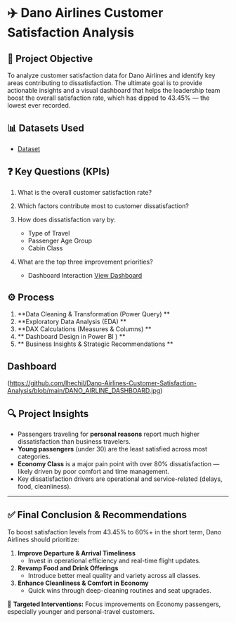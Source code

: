 # ✈️ Dano Airlines Customer Satisfaction Analysis

## 📌 Project Objective
To analyze customer satisfaction data for Dano Airlines and identify key areas contributing to dissatisfaction. The ultimate goal is to provide actionable insights and a visual dashboard that helps the leadership team boost the overall satisfaction rate, which has dipped to 43.45% — the lowest ever recorded.

## 📊 Datasets Used
- <a href="https://github.com/Ihechil/Dano-Airlines-Customer-Satisfaction-Analysis/blob/main/Dano%20Airline%20data.xlsx">Dataset</a>

## ❓ Key Questions (KPIs)
1. What is the overall customer satisfaction rate?
2. Which factors contribute most to customer dissatisfaction?
3. How does dissatisfaction vary by:
   - Type of Travel
   - Passenger Age Group
   - Cabin Class
4. What are the top three improvement priorities?

   - Dashboard Interaction <a href="https://github.com/Ihechil/Dano-Airlines-Customer-Satisfaction-Analysis/blob/main/DANO_AIRLINE_DASHBOARD.jpg">View Dashboard</a>

## ⚙️ Process
1. **Data Cleaning & Transformation (Power Query)   **
2. **Exploratory Data Analysis (EDA)  **
3. **DAX Calculations (Measures & Columns)  **
4. ** Dashboard Design in Power BI  )   **
5. ** Business Insights & Strategic Recommendations  **


##  Dashboard

(https://github.com/Ihechil/Dano-Airlines-Customer-Satisfaction-Analysis/blob/main/DANO_AIRLINE_DASHBOARD.jpg)


## 🔍 Project Insights
- Passengers traveling for **personal reasons** report much higher dissatisfaction than business travelers.
- **Young passengers** (under 30) are the least satisfied across most categories.
- **Economy Class** is a major pain point with over 80% dissatisfaction — likely driven by poor comfort and time management.
- Key dissatisfaction drivers are operational and service-related (delays, food, cleanliness).

---

## ✅ Final Conclusion & Recommendations
To boost satisfaction levels from 43.45% to 60%+ in the short term, Dano Airlines should prioritize:

1. **Improve Departure & Arrival Timeliness**
   - Invest in operational efficiency and real-time flight updates.
2. **Revamp Food and Drink Offerings**
   - Introduce better meal quality and variety across all classes.
3. **Enhance Cleanliness & Comfort in Economy**
   - Quick wins through deep-cleaning routines and seat upgrades.

🎯 **Targeted Interventions:** Focus improvements on Economy passengers, especially younger and personal-travel customers.


